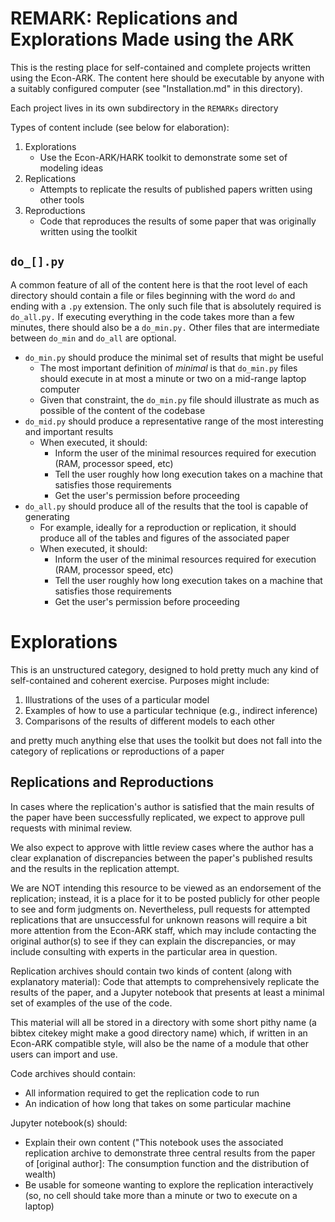 # REMARK: Replications and Explorations Made using the ARK

This is the resting place for self-contained and complete projects written using the Econ-ARK.
The content here should be executable by anyone with a suitably configured computer (see "Installation.md"
in this directory).

Each project lives in its own subdirectory in the `REMARKs` directory

Types of content include (see below for elaboration):

1. Explorations
   * Use the Econ-ARK/HARK toolkit to demonstrate some set of modeling ideas 
1. Replications
   * Attempts to replicate the results of published papers written using other tools
1. Reproductions
   * Code that reproduces the results of some paper that was originally written using the toolkit

## `do_[].py`

A common feature of all of the content here is that the root level of each directory should contain a file or files beginning with the word `do` and ending with a `.py` extension. The only such file that is absolutely required is `do_all.py.` If executing everything in the code takes more than a few minutes, there should also be a `do_min.py.` Other files that are intermediate between `do_min` and `do_all` are optional.

* `do_min.py` should produce the minimal set of results that might be useful
   * The most important definition of _minimal_ is that `do_min.py` files should execute in at most a minute or two on a mid-range laptop computer
   * Given that constraint, the `do_min.py` file should illustrate as much as possible of the content of the codebase
* `do_mid.py` should produce a representative range of the most interesting and important results
   * When executed, it should:
      * Inform the user of the minimal resources required for execution (RAM, processor speed, etc)
	  * Tell the user roughly how long execution takes on a machine that satisfies those requirements
	  * Get the user's permission before proceeding 
* `do_all.py` should produce all of the results that the tool is capable of generating
   * For example, ideally for a reproduction or replication, it should produce all of the tables and figures of the associated paper 
   * When executed, it should:
      * Inform the user of the minimal resources required for execution (RAM, processor speed, etc)
	  * Tell the user roughly how long execution takes on a machine that satisfies those requirements
	  * Get the user's permission before proceeding 

# Explorations

This is an unstructured category, designed to hold pretty much any kind of self-contained and coherent exercise. Purposes might include:

1. Illustrations of the uses of a particular model
1. Examples of how to use a particular technique (e.g., indirect inference)
1. Comparisons of the results of different models to each other 

and pretty much anything else that uses the toolkit but does not fall into the category of replications or reproductions of a paper

## Replications and Reproductions

<!--
The [ballpark](http://github.com/econ-ark/ballpark) is a place for the set of papers that we would be delighted to have replicated in the Econ-ARK. 

This REMARK repo is where we intend to store such replications (as well as the code for papers whose codebase was originally written using the Econ-ARK).
--> 

In cases where the replication's author is satisfied that the main results of the paper have been successfully replicated, we expect to approve pull requests with minimal review.

We also expect to approve with little review cases where the author has a clear explanation of discrepancies between the paper's published results and the results in the replication attempt. 

We are NOT intending this resource to be viewed as an endorsement of the replication; instead, it is a place for it to be posted publicly for other people to see and form judgments on. Nevertheless, pull requests for attempted replications that are unsuccessful for unknown reasons will require a bit more attention from the Econ-ARK staff, which may include contacting the original author(s) to see if they can explain the discrepancies, or may include consulting with experts in the particular area in question.

Replication archives should contain two kinds of content (along with explanatory material):
Code that attempts to comprehensively replicate the results of the paper, and a Jupyter notebook that presents at least a minimal set of examples of the use of the code.

This material will all be stored in a directory with some short pithy name (a bibtex citekey might make a good directory name) which, if written in an Econ-ARK compatible style, will also be the name of a module that other users can import and use.

Code archives should contain:
   * All information required to get the replication code to run
   * An indication of how long that takes on some particular machine
   
Jupyter notebook(s) should:
   * Explain their own content ("This notebook uses the associated replication archive to demonstrate three central results from the paper of [original author]: The consumption function and the distribution of wealth)
   * Be usable for someone wanting to explore the replication interactively (so, no cell should take more than a minute or two to execute on a laptop)
   

